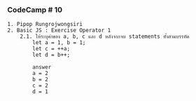 ### CodeCamp # 10
    1. Pipop Rungrojwongsiri
    2. Basic JS : Exercise Operator 1
        2.1. ให้ระบุค่าของ a, b, c และ d หลังจากจบ statements ทั้งสามบรรทัด
            let a = 1, b = 1;
            let c = ++a;
            let d = b++;

            answer
            a = 2
            b = 2
            c = 2
            d = 1
